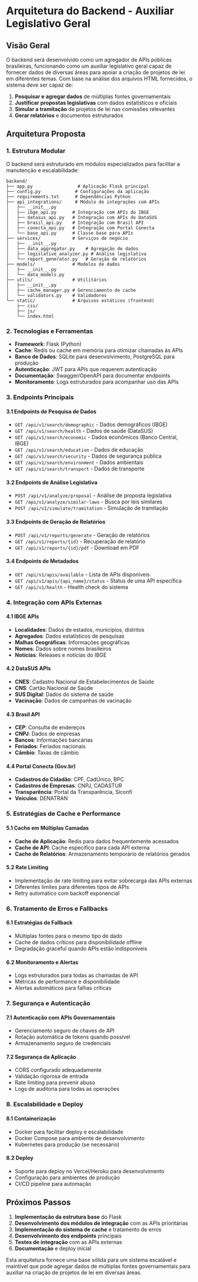 # Arquitetura do Backend - Auxiliar Legislativo Geral

## Visão Geral

O backend será desenvolvido como um agregador de APIs públicas brasileiras, funcionando como um auxiliar legislativo geral capaz de fornecer dados de diversas áreas para apoiar a criação de projetos de lei em diferentes temas. Com base na análise dos arquivos HTML fornecidos, o sistema deve ser capaz de:

1. **Pesquisar e agregar dados** de múltiplas fontes governamentais
2. **Justificar propostas legislativas** com dados estatísticos e oficiais
3. **Simular a tramitação** de projetos de lei nas comissões relevantes
4. **Gerar relatórios** e documentos estruturados

## Arquitetura Proposta

### 1. Estrutura Modular

O backend será estruturado em módulos especializados para facilitar a manutenção e escalabilidade:

```
backend/
├── app.py                 # Aplicação Flask principal
├── config.py             # Configurações da aplicação
├── requirements.txt      # Dependências Python
├── api_integrations/     # Módulo de integrações com APIs
│   ├── __init__.py
│   ├── ibge_api.py      # Integração com APIs do IBGE
│   ├── datasus_api.py   # Integração com APIs do DataSUS
│   ├── brasil_api.py    # Integração com Brasil API
│   ├── conecta_api.py   # Integração com Portal Conecta
│   └── base_api.py      # Classe base para APIs
├── services/            # Serviços de negócio
│   ├── __init__.py
│   ├── data_aggregator.py    # Agregação de dados
│   ├── legislative_analyzer.py # Análise legislativa
│   └── report_generator.py   # Geração de relatórios
├── models/              # Modelos de dados
│   ├── __init__.py
│   └── data_models.py
├── utils/               # Utilitários
│   ├── __init__.py
│   ├── cache_manager.py # Gerenciamento de cache
│   └── validators.py    # Validadores
└── static/              # Arquivos estáticos (frontend)
    ├── css/
    ├── js/
    └── index.html
```

### 2. Tecnologias e Ferramentas

- **Framework**: Flask (Python)
- **Cache**: Redis ou cache em memória para otimizar chamadas às APIs
- **Banco de Dados**: SQLite para desenvolvimento, PostgreSQL para produção
- **Autenticação**: JWT para APIs que requerem autenticação
- **Documentação**: Swagger/OpenAPI para documentar endpoints
- **Monitoramento**: Logs estruturados para acompanhar uso das APIs

### 3. Endpoints Principais

#### 3.1 Endpoints de Pesquisa de Dados
- `GET /api/v1/search/demographic` - Dados demográficos (IBGE)
- `GET /api/v1/search/health` - Dados de saúde (DataSUS)
- `GET /api/v1/search/economic` - Dados econômicos (Banco Central, IBGE)
- `GET /api/v1/search/education` - Dados de educação
- `GET /api/v1/search/security` - Dados de segurança pública
- `GET /api/v1/search/environment` - Dados ambientais
- `GET /api/v1/search/transport` - Dados de transporte

#### 3.2 Endpoints de Análise Legislativa
- `POST /api/v1/analyze/proposal` - Análise de proposta legislativa
- `GET /api/v1/analyze/similar-laws` - Busca por leis similares
- `POST /api/v1/simulate/tramitation` - Simulação de tramitação

#### 3.3 Endpoints de Geração de Relatórios
- `POST /api/v1/reports/generate` - Geração de relatórios
- `GET /api/v1/reports/{id}` - Recuperação de relatório
- `GET /api/v1/reports/{id}/pdf` - Download em PDF

#### 3.4 Endpoints de Metadados
- `GET /api/v1/apis/available` - Lista de APIs disponíveis
- `GET /api/v1/apis/{api_name}/status` - Status de uma API específica
- `GET /api/v1/health` - Health check do sistema

### 4. Integração com APIs Externas

#### 4.1 IBGE APIs
- **Localidades**: Dados de estados, municípios, distritos
- **Agregados**: Dados estatísticos de pesquisas
- **Malhas Geográficas**: Informações geográficas
- **Nomes**: Dados sobre nomes brasileiros
- **Notícias**: Releases e notícias do IBGE

#### 4.2 DataSUS APIs
- **CNES**: Cadastro Nacional de Estabelecimentos de Saúde
- **CNS**: Cartão Nacional de Saúde
- **SUS Digital**: Dados do sistema de saúde
- **Vacinação**: Dados de campanhas de vacinação

#### 4.3 Brasil API
- **CEP**: Consulta de endereços
- **CNPJ**: Dados de empresas
- **Bancos**: Informações bancárias
- **Feriados**: Feriados nacionais
- **Câmbio**: Taxas de câmbio

#### 4.4 Portal Conecta (Gov.br)
- **Cadastros do Cidadão**: CPF, CadÚnico, BPC
- **Cadastros de Empresas**: CNPJ, CADASTUR
- **Transparência**: Portal da Transparência, Siconfi
- **Veículos**: DENATRAN

### 5. Estratégias de Cache e Performance

#### 5.1 Cache em Múltiplas Camadas
- **Cache de Aplicação**: Redis para dados frequentemente acessados
- **Cache de API**: Cache específico para cada API externa
- **Cache de Relatórios**: Armazenamento temporário de relatórios gerados

#### 5.2 Rate Limiting
- Implementação de rate limiting para evitar sobrecarga das APIs externas
- Diferentes limites para diferentes tipos de APIs
- Retry automático com backoff exponencial

### 6. Tratamento de Erros e Fallbacks

#### 6.1 Estratégias de Fallback
- Múltiplas fontes para o mesmo tipo de dado
- Cache de dados críticos para disponibilidade offline
- Degradação graceful quando APIs estão indisponíveis

#### 6.2 Monitoramento e Alertas
- Logs estruturados para todas as chamadas de API
- Métricas de performance e disponibilidade
- Alertas automáticos para falhas críticas

### 7. Segurança e Autenticação

#### 7.1 Autenticação com APIs Governamentais
- Gerenciamento seguro de chaves de API
- Rotação automática de tokens quando possível
- Armazenamento seguro de credenciais

#### 7.2 Segurança da Aplicação
- CORS configurado adequadamente
- Validação rigorosa de entrada
- Rate limiting para prevenir abuso
- Logs de auditoria para todas as operações

### 8. Escalabilidade e Deploy

#### 8.1 Containerização
- Docker para facilitar deploy e escalabilidade
- Docker Compose para ambiente de desenvolvimento
- Kubernetes para produção (se necessário)

#### 8.2 Deploy
- Suporte para deploy no Vercel/Heroku para desenvolvimento
- Configuração para ambientes de produção
- CI/CD pipeline para automação

## Próximos Passos

1. **Implementação da estrutura base** do Flask
2. **Desenvolvimento dos módulos de integração** com as APIs prioritárias
3. **Implementação do sistema de cache** e tratamento de erros
4. **Desenvolvimento dos endpoints** principais
5. **Testes de integração** com as APIs externas
6. **Documentação** e deploy inicial

Esta arquitetura fornece uma base sólida para um sistema escalável e maintível que pode agregar dados de múltiplas fontes governamentais para auxiliar na criação de projetos de lei em diversas áreas.


